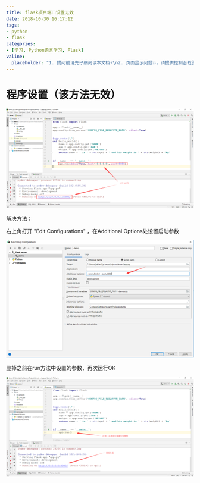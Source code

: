 ```yaml
---
title: flask项目端口设置无效
date: 2018-10-30 16:17:12
tags:
- python
- flask
categories:
- [学习, Python语言学习, Flask]
valine:
  placeholder: "1. 提问前请先仔细阅读本文档⚡\n2. 页面显示问题💥，请提供控制台截图📸或者您的测试网址\n3. 其他任何报错💣，请提供详细描述和截图📸，祝食用愉快💪"
---
```


# 程序设置（该方法无效）

![invalid01](../../../../images/invalid01.png)

解决方法：

右上角打开 "Edit Configurations" ，在Additional Options处设置启动参数

![invalid02](../../../../images/invalid02.png)

删掉之前在run方法中设置的参数，再次运行OK

![invalid03](../../../../images/invalid03.png)
